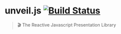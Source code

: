 # unveil.js [![Build Status](https://travis-ci.org/ostera/unveil.js.svg?branch=master)](https://travis-ci.org/ostera/unveil.js)
> 🎬 The Reactive Javascript Presentation Library
